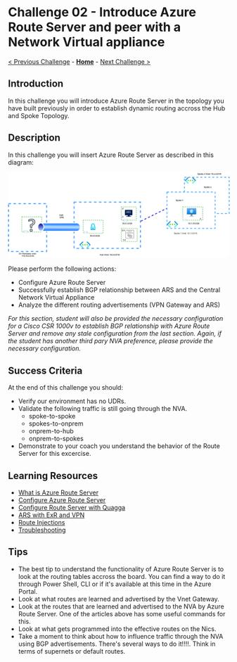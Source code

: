 # Challenge 02 -  Introduce Azure Route Server and peer with a Network Virtual appliance

[< Previous Challenge](./Challenge-01.md) - **[Home](../README.md)** - [Next Challenge >](./Challenge-03.md)

## Introduction

In this challenge you will introduce Azure Route Server in the topology you have built previously in order to establish dynamic routing accross the Hub and Spoke Topology. 


## Description

In this challenge you will insert Azure Route Server as described in this diagram:

![hubnspoke noARS](/xxx-AzureRouteServer/Student/Resources/media/azurerouteserver-challenge2.png)


Please perform the following actions:
- Configure Azure Route Server
- Successfully establish BGP relationship between ARS and the Central Network Virtual Appliance
- Analyze the different routing advertisements (VPN Gateway and ARS)

*For this section, student will also be provided the necessary configuration for a Cisco CSR 1000v to establish BGP relationship with Azure Route Server and remove any stale configuration from the last section. Again, if the student has another third pary NVA preference, please provide the necessary configuration.*

## Success Criteria

At the end of this challenge you should: 
- Verify our environment has no UDRs. 
- Validate the following traffic is still going through the NVA. 
  - spoke-to-spoke
  - spokes-to-onprem
  - onprem-to-hub
  - onprem-to-spokes
- Demonstrate to your coach you understand the behavior of the Route Server for this excercise. 

## Learning Resources

- [What is Azure Route Server](https://docs.microsoft.com/en-us/azure/route-server/overview)
- [Configure Azure Route Server](https://docs.microsoft.com/en-us/azure/route-server/quickstart-configure-route-server-portal)
- [Configure Route Server with Quagga](https://docs.microsoft.com/en-us/azure/route-server/tutorial-configure-route-server-with-quagga)
- [ARS with ExR and VPN](https://docs.microsoft.com/en-us/azure/route-server/expressroute-vpn-support)
- [Route Injections](https://docs.microsoft.com/en-us/azure/route-server/route-injection-in-spokes)
- [Troubleshooting](https://docs.microsoft.com/en-us/azure/route-server/troubleshoot-route-server)

## Tips

- The best tip to understand the functionality of Azure Route Server is to look at the routing tables accross the board. You can find a way to do it through Power Shell, CLI or if it's available at this time in the Azure Portal. 
- Look at what routes are learned and advertised by the Vnet Gateway. 
- Look at the routes that are learned and advertised to the NVA by Azure Route Server. One of the articles above has some useful commands for this.
- Look at what gets programmed into the effective routes on the Nics.
- Take a moment to think about how to influence traffic through the NVA using BGP advertisements. There's several ways to do it!!!!. Think in terms of supernets or default routes.  

